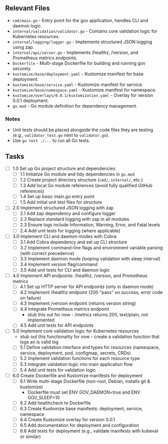 ## Relevant Files

- `cmd/main.go` - Entry point for the gov application, handles CLI and daemon logic.
- `internal/validation/validator.go` - Contains core validation logic for Kubernetes resources.
- `internal/logging/logger.go` - Implements structured JSON logging using zap.
- `internal/api/server.go` - Implements /healthz, /version, and Prometheus metrics endpoints.
- `Dockerfile` - Multi-stage Dockerfile for building and running gov securely.
- `kustomize/base/deployment.yaml` - Kustomize manifest for base deployment.
- `kustomize/base/service.yaml` - Kustomize manifest for service.
- `kustomize/base/namespace.yaml` - Kustomize manifest for namespace.
- `kustomize/overlays/0.0.1/kustomization.yaml` - Overlay for version 0.0.1 deployment.
- `go.mod` - Go module definition for dependency management.

### Notes

- Unit tests should be placed alongside the code files they are testing (e.g., `validator_test.go` next to `validator.go`).
- Use `go test ./...` to run all Go tests.

## Tasks


- [ ] 1.0 Set up Go project structure and dependencies
  - [ ] 1.1 Initialize Go module and tidy dependencies in `go.mod`
  - [ ] 1.2 Create project directory structure (`cmd/`, `internal/`, etc.)
  - [ ] 1.3 Add local Go module references (avoid fully qualified GitHub references)
  - [ ] 1.4 Set up basic main.go entry point
  - [ ] 1.5 Add initial unit test files for structure

- [ ] 2.0 Implement structured JSON logging with zap
  - [ ] 2.1 Add zap dependency and configure logger
  - [ ] 2.2 Replace standard logging with zap in all modules
  - [ ] 2.3 Ensure logs include Information, Warning, Error, and Fatal levels
  - [ ] 2.4 Add unit tests for logging (where applicable)

- [ ] 3.0 Implement CLI and daemon modes with Cobra
  - [ ] 3.1 Add Cobra dependency and set up CLI structure
  - [ ] 3.2 Implement command-line flags and environment variable parsing (with correct precedence)
  - [ ] 3.3 Implement daemon mode (looping validation with sleep interval)
  - [ ] 3.4 Implement version flag/command
  - [ ] 3.5 Add unit tests for CLI and daemon logic

- [ ] 4.0 Implement API endpoints: /healthz, /version, and Prometheus metrics
  - [ ] 4.1 Set up HTTP server for API endpoints (only in daemon mode)
  - [ ] 4.2 Implement /healthz endpoint (200 "pass" on success, error code on failure)
  - [ ] 4.3 Implement /version endpoint (returns version string)
  - [ ] 4.4 Integrate Prometheus metrics endpoint
    - stub this out for now - /metrics returns 200, text/plain, not implemented
  - [ ] 4.5 Add unit tests for API endpoints

- [ ] 5.0 Implement core validation logic for Kubernetes resources
  - stub out this functionality for now - create a validation function that logs an is valid log
  - [ ] 5.1 Define validation interface and types for resources (namespace, service, deployment, pod, configmap, secrets, CRDs)
  - [ ] 5.2 Implement validation functions for each resource type
  - [ ] 5.3 Integrate validation logic into main application flow
  - [ ] 5.4 Add unit tests for validation logic

- [ ] 6.0 Create Dockerfile and Kustomize manifests for deployment
  - [ ] 6.1 Write multi-stage Dockerfile (non-root, Debian, installs git & kustomize)
    - Dockerfile must set ENV GOV_DAEMON=true and ENV GOV_SLEEP=10
  - [ ] 6.2 Add healthcheck to Dockerfile
  - [ ] 6.3 Create Kustomize base manifests: deployment, service, namespace
  - [ ] 6.4 Create Kustomize overlay for version 0.0.1
  - [ ] 6.5 Add documentation for deployment and configuration
  - [ ] 6.6 Add tests for deployment (e.g., validate manifests with kubeval or similar)
